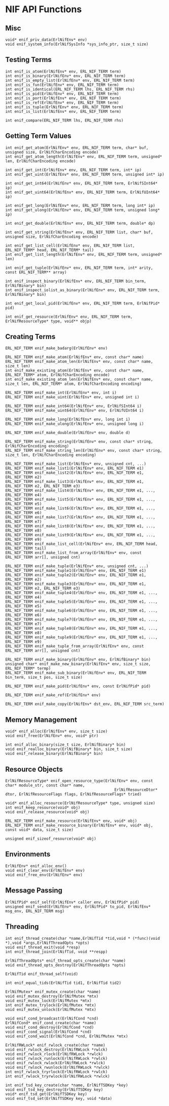 
NIF API Functions
=================

Misc
-----

	void* enif_priv_data(ErlNifEnv* env)
	void enif_system_info(ErlNifSysInfo *sys_info_ptr, size_t size)


Testing Terms
-------------

    int enif_is_atom(ErlNifEnv* env, ERL_NIF_TERM term)
    int enif_is_binary(ErlNifEnv* env, ERL_NIF_TERM term)
    int enif_is_empty_list(ErlNifEnv* env, ERL_NIF_TERM term)
	int enif_is_fun(ErlNifEnv* env, ERL_NIF_TERM term)
	int enif_is_identical(ERL_NIF_TERM lhs, ERL_NIF_TERM rhs)
	int enif_is_pid(ErlNifEnv* env, ERL_NIF_TERM term)
	int enif_is_port(ErlNifEnv* env, ERL_NIF_TERM term)
	int enif_is_ref(ErlNifEnv* env, ERL_NIF_TERM term)
	int enif_is_tuple(ErlNifEnv* env, ERL_NIF_TERM term)
	int enif_is_list(ErlNifEnv* env, ERL_NIF_TERM term)

    int enif_compare(ERL_NIF_TERM lhs, ERL_NIF_TERM rhs)


Getting Term Values
-------------------

    int enif_get_atom(ErlNifEnv* env, ERL_NIF_TERM term, char* buf, unsigned size, ErlNifCharEncoding encode)
    int enif_get_atom_length(ErlNifEnv* env, ERL_NIF_TERM term, unsigned* len, ErlNifCharEncoding encode)

    int enif_get_int(ErlNifEnv* env, ERL_NIF_TERM term, int* ip)
    int enif_get_uint(ErlNifEnv* env, ERL_NIF_TERM term, unsigned int* ip)

    int enif_get_int64(ErlNifEnv* env, ERL_NIF_TERM term, ErlNifSInt64* ip)
    int enif_get_uint64(ErlNifEnv* env, ERL_NIF_TERM term, ErlNifUInt64* ip)

    int enif_get_long(ErlNifEnv* env, ERL_NIF_TERM term, long int* ip)
    int enif_get_ulong(ErlNifEnv* env, ERL_NIF_TERM term, unsigned long* ip)

    int enif_get_double(ErlNifEnv* env, ERL_NIF_TERM term, double* dp)

    int enif_get_string(ErlNifEnv* env, ERL_NIF_TERM list, char* buf, unsigned size, ErlNifCharEncoding encode)

    int enif_get_list_cell(ErlNifEnv* env, ERL_NIF_TERM list, ERL_NIF_TERM* head, ERL_NIF_TERM* tail)
    int enif_get_list_length(ErlNifEnv* env, ERL_NIF_TERM term, unsigned* len)

    int enif_get_tuple(ErlNifEnv* env, ERL_NIF_TERM term, int* arity, const ERL_NIF_TERM** array)

    int enif_inspect_binary(ErlNifEnv* env, ERL_NIF_TERM bin_term, ErlNifBinary* bin)
    int enif_inspect_iolist_as_binary(ErlNifEnv* env, ERL_NIF_TERM term, ErlNifBinary* bin)

    int enif_get_local_pid(ErlNifEnv* env, ERL_NIF_TERM term, ErlNifPid* pid)

    int enif_get_resource(ErlNifEnv* env, ERL_NIF_TERM term, ErlNifResourceType* type, void** objp)


Creating Terms
--------------

    ERL_NIF_TERM enif_make_badarg(ErlNifEnv* env)

	ERL_NIF_TERM enif_make_atom(ErlNifEnv* env, const char* name)
	ERL_NIF_TERM enif_make_atom_len(ErlNifEnv* env, const char* name, size_t len)
	int enif_make_existing_atom(ErlNifEnv* env, const char* name, ERL_NIF_TERM* atom, ErlNifCharEncoding encode)
	int enif_make_existing_atom_len(ErlNifEnv* env, const char* name, size_t len, ERL_NIF_TERM* atom, ErlNifCharEncoding encoding)
	
	ERL_NIF_TERM enif_make_int(ErlNifEnv* env, int i)
    ERL_NIF_TERM enif_make_uint(ErlNifEnv* env, unsigned int i)
	
	ERL_NIF_TERM enif_make_int64(ErlNifEnv* env, ErlNifSInt64 i)
    ERL_NIF_TERM enif_make_uint64(ErlNifEnv* env, ErlNifUInt64 i)

	ERL_NIF_TERM enif_make_long(ErlNifEnv* env, long int i)
	ERL_NIF_TERM enif_make_ulong(ErlNifEnv* env, unsigned long i)
	
    ERL_NIF_TERM enif_make_double(ErlNifEnv* env, double d)

    ERL_NIF_TERM enif_make_string(ErlNifEnv* env, const char* string, ErlNifCharEncoding encoding)
	ERL_NIF_TERM enif_make_string_len(ErlNifEnv* env, const char* string, size_t len, ErlNifCharEncoding encoding)
	
    ERL_NIF_TERM enif_make_list(ErlNifEnv* env, unsigned cnt, ...)
	ERL_NIF_TERM enif_make_list1(ErlNifEnv* env, ERL_NIF_TERM e1)
	ERL_NIF_TERM enif_make_list2(ErlNifEnv* env, ERL_NIF_TERM e1, ERL_NIF_TERM e2)
	ERL_NIF_TERM enif_make_list3(ErlNifEnv* env, ERL_NIF_TERM e1, ERL_NIF_TERM e2, ERL_NIF_TERM e3)
	ERL_NIF_TERM enif_make_list4(ErlNifEnv* env, ERL_NIF_TERM e1, ..., ERL_NIF_TERM e4)
	ERL_NIF_TERM enif_make_list5(ErlNifEnv* env, ERL_NIF_TERM e1, ..., ERL_NIF_TERM e5)
	ERL_NIF_TERM enif_make_list6(ErlNifEnv* env, ERL_NIF_TERM e1, ..., ERL_NIF_TERM e6)
	ERL_NIF_TERM enif_make_list7(ErlNifEnv* env, ERL_NIF_TERM e1, ..., ERL_NIF_TERM e7)
	ERL_NIF_TERM enif_make_list8(ErlNifEnv* env, ERL_NIF_TERM e1, ..., ERL_NIF_TERM e8)
	ERL_NIF_TERM enif_make_list9(ErlNifEnv* env, ERL_NIF_TERM e1, ..., ERL_NIF_TERM e9)
	ERL_NIF_TERM enif_make_list_cell(ErlNifEnv* env, ERL_NIF_TERM head, ERL_NIF_TERM tail)
	ERL_NIF_TERM enif_make_list_from_array(ErlNifEnv* env, const ERL_NIF_TERM arr[], unsigned cnt)
	
    ERL_NIF_TERM enif_make_tuple(ErlNifEnv* env, unsigned cnt, ...)
	ERL_NIF_TERM enif_make_tuple1(ErlNifEnv* env, ERL_NIF_TERM e1)
	ERL_NIF_TERM enif_make_tuple2(ErlNifEnv* env, ERL_NIF_TERM e1, ERL_NIF_TERM e2)
	ERL_NIF_TERM enif_make_tuple3(ErlNifEnv* env, ERL_NIF_TERM e1, ERL_NIF_TERM e2, ERL_NIF_TERM e3)
	ERL_NIF_TERM enif_make_tuple4(ErlNifEnv* env, ERL_NIF_TERM e1, ..., ERL_NIF_TERM e4)
	ERL_NIF_TERM enif_make_tuple5(ErlNifEnv* env, ERL_NIF_TERM e1, ..., ERL_NIF_TERM e5)
	ERL_NIF_TERM enif_make_tuple6(ErlNifEnv* env, ERL_NIF_TERM e1, ..., ERL_NIF_TERM e6)
	ERL_NIF_TERM enif_make_tuple7(ErlNifEnv* env, ERL_NIF_TERM e1, ..., ERL_NIF_TERM e7)
	ERL_NIF_TERM enif_make_tuple8(ErlNifEnv* env, ERL_NIF_TERM e1, ..., ERL_NIF_TERM e8)
	ERL_NIF_TERM enif_make_tuple9(ErlNifEnv* env, ERL_NIF_TERM e1, ..., ERL_NIF_TERM e9)
	ERL_NIF_TERM enif_make_tuple_from_array(ErlNifEnv* env, const ERL_NIF_TERM arr[], unsigned cnt)

    ERL_NIF_TERM enif_make_binary(ErlNifEnv* env, ErlNifBinary* bin)
    unsigned char* enif_make_new_binary(ErlNifEnv* env, size_t size, ERL_NIF_TERM* termp)
    ERL_NIF_TERM enif_make_sub_binary(ErlNifEnv* env, ERL_NIF_TERM bin_term, size_t pos, size_t size)

    ERL_NIF_TERM enif_make_pid(ErlNifEnv* env, const ErlNifPid* pid)
	
    ERL_NIF_TERM enif_make_ref(ErlNifEnv* env)

    ERL_NIF_TERM enif_make_copy(ErlNifEnv* dst_env, ERL_NIF_TERM src_term)


Memory Management
-----------------

    void* enif_alloc(ErlNifEnv* env, size_t size)
    void enif_free(ErlNifEnv* env, void* ptr)

    int enif_alloc_binary(size_t size, ErlNifBinary* bin)
	void enif_realloc_binary(ErlNifBinary* bin, size_t size)
	void enif_release_binary(ErlNifBinary* bin)


Resource Objects
----------------

	ErlNifResourceType* enif_open_resource_type(ErlNifEnv* env, const char* module_str, const char* name,
	                                                ErlNifResourceDtor* dtor, ErlNifResourceFlags flags, ErlNifResourceFlags* tried)

    void* enif_alloc_resource(ErlNifResourceType* type, unsigned size)
	int enif_keep_resource(void* obj)
	void enif_release_resource(void* obj)

    ERL_NIF_TERM enif_make_resource(ErlNifEnv* env, void* obj)
    ERL_NIF_TERM enif_make_resource_binary(ErlNifEnv* env, void* obj, const void* data, size_t size)
	
    unsigned enif_sizeof_resource(void* obj)
	

Environments
------------

    ErlNifEnv* enif_alloc_env()
    void enif_clear_env(ErlNifEnv* env)
    void enif_free_env(ErlNifEnv* env)


Message Passing
---------------

	ErlNifPid* enif_self(ErlNifEnv* caller_env, ErlNifPid* pid)
	unsigned enif_send(ErlNifEnv* env, ErlNifPid* to_pid, ErlNifEnv* msg_env, ERL_NIF_TERM msg)


Threading
---------
	
    int enif_thread_create(char *name,ErlNifTid *tid,void * (*func)(void *),void *args,ErlNifThreadOpts *opts)
	void enif_thread_exit(void *resp)
	int enif_thread_join(ErlNifTid, void **respp)

	ErlNifThreadOpts* enif_thread_opts_create(char *name)
	void enif_thread_opts_destroy(ErlNifThreadOpts *opts)

    ErlNifTid enif_thread_self(void)

    int enif_equal_tids(ErlNifTid tid1, ErlNifTid tid2)

	ErlNifMutex* enif_mutex_create(char *name)
	void enif_mutex_destroy(ErlNifMutex *mtx)
	void enif_mutex_lock(ErlNifMutex *mtx)
	int enif_mutex_trylock(ErlNifMutex *mtx)
	void enif_mutex_unlock(ErlNifMutex *mtx)

    void enif_cond_broadcast(ErlNifCond *cnd)
    ErlNifCond* enif_cond_create(char *name)
    void enif_cond_destroy(ErlNifCond *cnd)
    void enif_cond_signal(ErlNifCond *cnd)
    void enif_cond_wait(ErlNifCond *cnd, ErlNifMutex *mtx)

	ErlNifRWLock* enif_rwlock_create(char *name)
	void enif_rwlock_destroy(ErlNifRWLock *rwlck)
	void enif_rwlock_rlock(ErlNifRWLock *rwlck)
	void enif_rwlock_runlock(ErlNifRWLock *rwlck)
	void enif_rwlock_rwlock(ErlNifRWLock *rwlck)
	void enif_rwlock_rwunlock(ErlNifRWLock *rwlck)
	int enif_rwlock_tryrlock(ErlNifRWLock *rwlck)
	int enif_rwlock_tryrwlock(ErlNifRWLock *rwlck)

	int enif_tsd_key_create(char *name, ErlNifTSDKey *key)
	void enif_tsd_key_destroy(ErlNifTSDKey key)
	void* enif_tsd_get(ErlNifTSDKey key)
	void enif_tsd_set(ErlNifTSDKey key, void *data)














